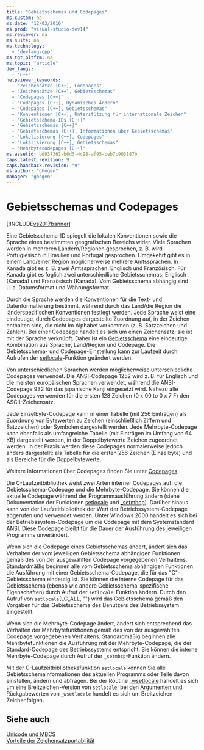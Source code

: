 ```yaml
---
title: "Gebietsschemas und Codepages"
ms.custom: na
ms.date: "12/03/2016"
ms.prod: "visual-studio-dev14"
ms.reviewer: na
ms.suite: na
ms.technology: 
  - "devlang-cpp"
ms.tgt_pltfrm: na
ms.topic: "article"
dev_langs: 
  - "C++"
helpviewer_keywords: 
  - "Zeichensätze [C++], Codepages"
  - "Zeichensätze [C++], Gebietsschemas"
  - "Codepages [C++]"
  - "Codepages [C++], Dynamisches Ändern"
  - "Codepages [C++], Gebietsschemas"
  - "Konventionen [C++], Unterstützung für internationale Zeichen"
  - "Gebietsschema-IDs [C++]"
  - "Gebietsschemas [C++]"
  - "Gebietsschemas [C++], Informationen über Gebietsschemas"
  - "Lokalisierung [C++], Codepages"
  - "Lokalisierung [C++], Gebietsschemas"
  - "Mehrbytecodepages [C++]"
ms.assetid: bd937361-b6d3-4c98-af95-beb7c903187b
caps.latest.revision: 9
caps.handback.revision: "9"
ms.author: "ghogen"
manager: "ghogen"
---
```

# Gebietsschemas und Codepages
[!INCLUDE[vs2017banner](../assembler/inline/includes/vs2017banner.md)]

Eine Gebietsschema\-ID spiegelt die lokalen Konventionen sowie die Sprache eines bestimmten geografischen Bereichs wider.  Viele Sprachen werden in mehreren Ländern\/Regionen gesprochen, z. B. wird Portugiesisch in Brasilien und Portugal gesprochen.  Umgekehrt gibt es in einem Land\/einer Region möglicherweise mehrere Amtssprachen.  In Kanada gibt es z. B. zwei Amtssprachen: Englisch und Französisch.  Für Kanada gibt es foglich zwei unterschiedliche Gebietsschemas: Englisch \(Kanada\) und Französisch \(Kanada\).  Vom Gebietsschema abhängig sind u. a. Datumsformat und Währungsformat.  
  
 Durch die Sprache werden die Konventionen für die Text\- und Datenformatierung bestimmt, während durch das Land\/die Region die länderspezifischen Konventionen festlegt werden.  Jede Sprache weist eine eindeutige, durch Codepages dargestellte Zuordnung auf, in der Zeichen enthalten sind, die nicht im Alphabet vorkommen \(z. B. Satzzeichen und Zahlen\).  Bei einer Codepage handelt es sich um einen Zeichensatz; sie ist mit der Sprache verknüpft.  Daher ist ein [Gebietsschema](../c-runtime-library/locale.md) eine eindeutige Kombination aus Sprache, Land\/Region und Codepage.  Die Gebietsschema\- und Codepage\-Einstellung kann zur Laufzeit durch Aufrufen der [setlocale](../c-runtime-library/reference/setlocale-wsetlocale.md)\-Funktion geändert werden.  
  
 Von unterschiedlichen Sprachen werden möglicherweise unterschiedliche Codepages verwendet.  Die ANSI\-Codepage 1252 wird z. B. für Englisch und die meisten europäischen Sprachen verwendet, während die ANSI\-Codepage 932 für das japanische Kanji eingesetzt wird.  Nahezu alle Codepages verwenden für die ersten 128 Zeichen \(0 x 00 to 0 x 7 F\) den ASCII\-Zeichensatz.  
  
 Jede Einzelbyte\-Codepage kann in einer Tabelle \(mit 256 Einträgen\) als Zuordnung von Bytewerten zu Zeichen \(einschließlich Ziffern und Satzzeichen\) oder Symbolen dargestellt werden.  Jede Mehrbyte\-Codepage kann ebenfalls als umfangreiche Tabelle \(mit Einträgen im Umfang von 64 KB\) dargestellt werden, in der Doppelbytewerte Zeichen zugeordnet werden.  In der Praxis werden diese Codepages normalerweise jedoch anders dargestellt: als Tabelle für die ersten 256 Zeichen \(Einzelbyte\) und als Bereiche für die Doppelbytewerte.  
  
 Weitere Informationen über Codepages finden Sie unter [Codepages](../c-runtime-library/code-pages.md).  
  
 Die C\-Laufzeitbibliothek weist zwei Arten interner Codepages auf: die Gebietsschema\-Codepage und die Mehrbyte\-Codepage.  Sie können die aktuelle Codepage während der Programmausführung ändern \(siehe Dokumentation der Funktionen [setlocale](../c-runtime-library/reference/setlocale-wsetlocale.md) und [\_setmbcp](../c-runtime-library/reference/setmbcp.md)\).  Darüber hinaus kann von der Laufzeitbibliothek der Wert der Betriebssystem\-Codepage abgerufen und verwendet werden.  Unter Windows 2000 handelt es sich bei der Betriebssystem\-Codepage um die Codepage mit dem Systemstandard ANSI.  Diese Codepage bleibt für die Dauer der Ausführung des jeweiligen Programms unverändert.  
  
 Wenn sich die Codepage eines Gebietsschemas ändert, ändert sich das Verhalten der vom jeweiligen Gebietsschema abhängigen Funktionen gemäß des von der ausgewählten Codepage vorgegebenen Verhaltens.  Standardmäßig beginnen alle vom Gebietsschema abhängigen Funktionen die Ausführung mit einer Gebietsschema\-Codepage, die für das "C"\-Gebietsschema eindeutig ist.  Sie können die interne Codepage für das Gebietsschema \(ebenso wie andere Gebietsschema\-spezifische Eigenschaften\) durch Aufruf der `setlocale`\-Funktion ändern.  Durch den Aufruf von `setlocale`\(LC\_ALL, ""\) wird das Gebietsschema gemäß den Vorgaben für das Gebietsschema des Benutzers des Betriebssystem eingestellt.  
  
 Wenn sich die Mehrbyte\-Codepage ändert, ändert sich entsprechend das Verhalten der Mehrbytefunktionen gemäß des von der ausgewählten Codepage vorgegebenen Verhaltens.  Standardmäßig beginnen alle Mehrbytefunktionen die Ausführung mit der Mehrbyte\-Codepage, die der Standard\-Codepage des Betriebssystems entspricht.  Sie können die interne Mehrbyte\-Codepage durch Aufruf der `_setmbcp`\-Funktion ändern.  
  
 Mit der C\-Laufzeitbibliotheksfunktion `setlocale` können Sie alle Gebietsschemainformationen des aktuellen Programms oder Teile davon einstellen, ändern und abfragen.  Bei der Routine [\_wsetlocale](../c-runtime-library/reference/setlocale-wsetlocale.md) handelt es sich um eine Breitzeichen\-Version von `setlocale`; bei den Argumenten und Rückgabewerten von `_wsetlocale` handelt es sich um Breitzeichen\-Zeichenfolgen.  
  
## Siehe auch  
 [Unicode und MBCS](../text/unicode-and-mbcs.md)   
 [Vorteile der Zeichensatzportabilität](../text/benefits-of-character-set-portability.md)